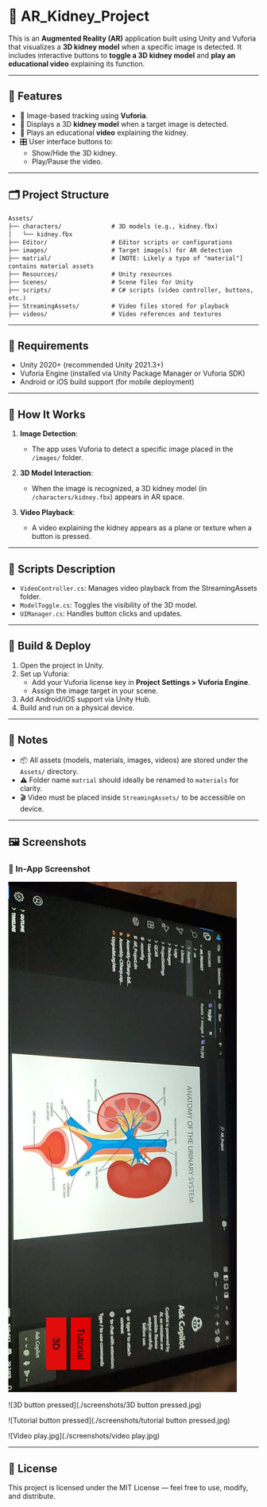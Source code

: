 
# 📱 AR_Kidney_Project

This is an **Augmented Reality (AR)** application built using Unity and Vuforia that visualizes a **3D kidney model** when a specific image is detected. It includes interactive buttons to **toggle a 3D kidney model** and **play an educational video** explaining its function.

---

## 🚀 Features

- 📸 Image-based tracking using **Vuforia**.
- 🧠 Displays a 3D **kidney model** when a target image is detected.
- 🎥 Plays an educational **video** explaining the kidney.
- 🎛️ User interface buttons to:
  - Show/Hide the 3D kidney.
  - Play/Pause the video.

---

## 🗂️ Project Structure

```
Assets/
├── characters/              # 3D models (e.g., kidney.fbx)
│   └── kidney.fbx
├── Editor/                  # Editor scripts or configurations
├── images/                  # Target image(s) for AR detection
├── matrial/                 # [NOTE: Likely a typo of "material"] contains material assets
├── Resources/               # Unity resources
├── Scenes/                  # Scene files for Unity
├── scripts/                 # C# scripts (video controller, buttons, etc.)
├── StreamingAssets/         # Video files stored for playback
├── videos/                  # Video references and textures
```

---

## 🔧 Requirements

- Unity 2020+ (recommended Unity 2021.3+)
- Vuforia Engine (installed via Unity Package Manager or Vuforia SDK)
- Android or iOS build support (for mobile deployment)

---

## 📸 How It Works

1. **Image Detection**:
   - The app uses Vuforia to detect a specific image placed in the `/images/` folder.

2. **3D Model Interaction**:
   - When the image is recognized, a 3D kidney model (in `/characters/kidney.fbx`) appears in AR space.

3. **Video Playback**:
   - A video explaining the kidney appears as a plane or texture when a button is pressed.

---

## 🧠 Scripts Description

- `VideoController.cs`: Manages video playback from the StreamingAssets folder.
- `ModelToggle.cs`: Toggles the visibility of the 3D model.
- `UIManager.cs`: Handles button clicks and updates.

---

## 📱 Build & Deploy

1. Open the project in Unity.
2. Set up Vuforia:
   - Add your Vuforia license key in **Project Settings > Vuforia Engine**.
   - Assign the image target in your scene.
3. Add Android/iOS support via Unity Hub.
4. Build and run on a physical device.

---

## 📝 Notes

- 📦 All assets (models, materials, images, videos) are stored under the `Assets/` directory.
- ⚠️ Folder name `matrial` should ideally be renamed to `materials` for clarity.
- 🎬 Video must be placed inside `StreamingAssets/` to be accessible on device.

---

## 🖼️ Screenshots

### 📱 In-App Screenshot
![AR first screen](./screenshots/home.jpg)

![3D button pressed](./screenshots/3D button pressed.jpg)

![Tutorial button pressed](./screenshots/tutorial button pressed.jpg)

![Video play.jpg](./screenshots/video play.jpg)

---

## 📄 License

This project is licensed under the MIT License — feel free to use, modify, and distribute.
